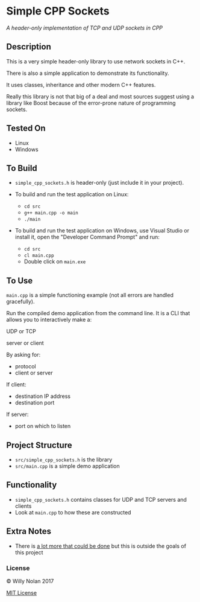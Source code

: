 # Simple CPP Sockets
*A header-only implementation of TCP and UDP sockets in CPP*

## Description
This is a very simple header-only library to use network sockets in C++.

There is also a simple application to demonstrate its functionality.

It uses classes, inheritance and other modern C++ features.

Really this library is not that big of a deal and most sources suggest using a library like Boost because of the error-prone nature of programming sockets. 

## Tested On
- Linux
- Windows

## To Build
- `simple_cpp_sockets.h` is header-only (just include it in your project).
- To build and run the test application on Linux:
    - `cd src`
    - `g++ main.cpp -o main`
    - `./main`

- To build and run the test application on Windows, use Visual Studio or install it, open the "Developer Command Prompt" and run:
    - `cd src`
    - `cl main.cpp`
    - Double click on `main.exe`

## To Use
`main.cpp` is a simple functioning example (not all errors are handled gracefully). 

Run the compiled demo application from the command line.
It is a CLI that allows you to interactively make a:

UDP or TCP

server or client

By asking for:
- protocol
- client or server

If client:
- destination IP address
- destination port

If server:
- port on which to listen

## Project Structure
- `src/simple_cpp_sockets.h` is the library
- `src/main.cpp` is a simple demo application

## Functionality
- `simple_cpp_sockets.h` contains classes for UDP and TCP servers and clients
- Look at `main.cpp` to how these are constructed

## Extra Notes
- There is [a lot more that could be done](http://beej.us/guide/bgnet/output/html/singlepage/bgnet.html) but this is outside the goals of this project
	
### License

:copyright: Willy Nolan 2017

[MIT License](http://en.wikipedia.org/wiki/MIT_License)
